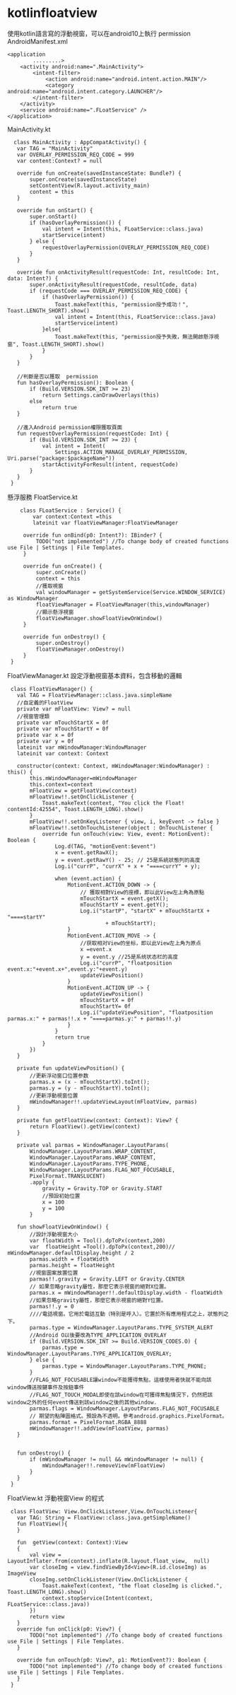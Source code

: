 # kotlinfloatview

使用kotlin語言寫的浮動視窗，可以在android10上執行
permission
AndroidManifest.xml
   <manifest xmlns:android="http://schemas.android.com/apk/res/android"
          package="lyon.calculator.kotlinfloatview">
    <!--新增許可權-->
    <!--浮動視窗，需要添加权限-->
    <uses-permission android:name="android.permission.SYSTEM_ALERT_WINDOW" />
    <!--android 9.0上使用前台服务，需要添加权限-->
    <uses-permission android:name="android.permission.FOREGROUND_SERVICE" />

    <application
            .........>
        <activity android:name=".MainActivity">
            <intent-filter>
                <action android:name="android.intent.action.MAIN"/>
                <category android:name="android.intent.category.LAUNCHER"/>
            </intent-filter>
        </activity>
        <service android:name=".FLoatService" />
    </application>
</manifest>
MainActivity.kt

      class MainActivity : AppCompatActivity() {
       var TAG = "MainActivity"
       var OVERLAY_PERMISSION_REQ_CODE = 999
       var content:Context? = null

       override fun onCreate(savedInstanceState: Bundle?) {
           super.onCreate(savedInstanceState)
           setContentView(R.layout.activity_main)
           content = this
       }

       override fun onStart() {
           super.onStart()
           if (hasOverlayPermission()) {
               val intent = Intent(this, FLoatService::class.java)
               startService(intent)
           } else {
               requestOverlayPermission(OVERLAY_PERMISSION_REQ_CODE)
           }
       }

       override fun onActivityResult(requestCode: Int, resultCode: Int, data: Intent?) {
           super.onActivityResult(requestCode, resultCode, data)
           if (requestCode === OVERLAY_PERMISSION_REQ_CODE) {
               if (hasOverlayPermission()) {
                   Toast.makeText(this, "permission授予成功！", Toast.LENGTH_SHORT).show()
                   val intent = Intent(this, FLoatService::class.java)
                   startService(intent)
               }else{
                   Toast.makeText(this, "permission授予失敗，無法開啟懸浮視窗", Toast.LENGTH_SHORT).show()
               }
           }
       }

       //判斷是否以獲取  permission
       fun hasOverlayPermission(): Boolean {
           if (Build.VERSION.SDK_INT >= 23)
               return Settings.canDrawOverlays(this)
           else
               return true
       }

       //進入Android permission權限獲取頁面
       fun requestOverlayPermission(requestCode: Int) {
           if (Build.VERSION.SDK_INT >= 23) {
               val intent = Intent(
                   Settings.ACTION_MANAGE_OVERLAY_PERMISSION, Uri.parse("package:$packageName"))
               startActivityForResult(intent, requestCode)
           }
       }
     }

懸浮服務 FloatService.kt

        class FLoatService : Service() {
            var context:Context =this
            lateinit var floatViewManager:FloatViewManager

         override fun onBind(p0: Intent?): IBinder? {
             TODO("not implemented") //To change body of created functions use File | Settings | File Templates.
         }

         override fun onCreate() {
             super.onCreate()
             context = this
             //獲取視窗
             val windowManager = getSystemService(Service.WINDOW_SERVICE) as WindowManager
             floatViewManager = FloatViewManager(this,windowManager)
             //顯示懸浮視窗
             floatViewManager.showFloatViewOnWindow()
         }

         override fun onDestroy() {
             super.onDestroy()
             floatViewManager.onDestroy()
         }
     }
  
FloatViewManager.kt 設定浮動視窗基本資料，包含移動的邏輯

     class FloatViewManager() {
       val TAG = FloatViewManager::class.java.simpleName
       //自定義的FloatView
       private var mFloatView: View? = null
       //視窗管理類
       private var mTouchStartX = 0f
       private var mTouchStartY = 0f
       private var x = 0f
       private var y = 0f
       lateinit var mWindowManager:WindowManager
       lateinit var context: Context

       constructor(context: Context, mWindowManager:WindowManager) : this() {
           this.mWindowManager=mWindowManager
           this.context=context
           mFloatView = getFloatView(context)
           mFloatView!!.setOnClickListener {
               Toast.makeText(context, "You click the Float! contentId:42554", Toast.LENGTH_LONG).show()
           }
           mFloatView!!.setOnKeyListener { view, i, keyEvent -> false }
           mFloatView!!.setOnTouchListener(object : OnTouchListener {
               override fun onTouch(view: View, event: MotionEvent): Boolean {
                   Log.d(TAG, "motionEvent:$event")
                   x = event.getRawX();
                   y = event.getRawY() - 25; // 25是系統狀態列的高度
                   Log.i("currP", "currX" + x + "====currY" + y);

                   when (event.action) {
                       MotionEvent.ACTION_DOWN -> {
                           // 獲取相對View的座標，即以此View左上角為原點
                           mTouchStartX = event.getX();
                           mTouchStartY = event.getY();
                           Log.i("startP", "startX" + mTouchStartX + "====startY"
                                   + mTouchStartY);
                       }
                       MotionEvent.ACTION_MOVE -> {
                           //获取相对View的坐标，即以此View左上角为原点
                           x =event.x
                           y = event.y //25是系统状态栏的高度
                           Log.i("currP", "floatposition event.x:"+event.x+",event.y:"+event.y)
                           updateViewPosition()
                       }
                       MotionEvent.ACTION_UP -> {
                           updateViewPosition()
                           mTouchStartX = 0f
                           mTouchStartY= 0f
                           Log.i("updateViewPosition", "floatposition parmas.x:" + parmas!!.x + "====parmas.y:" + parmas!!.y)
                       }
                   }
                   return true
               }
           })
       }

       private fun updateViewPosition() {
           //更新浮动窗口位置参数
           parmas.x = (x - mTouchStartX).toInt();
           parmas.y = (y - mTouchStartY).toInt();
           //更新浮動視窗位置
           mWindowManager!!.updateViewLayout(mFloatView, parmas)
       }

       private fun getFloatView(context: Context): View? {
           return FloatView().getView(context)
       }

       private val parmas = WindowManager.LayoutParams(
           WindowManager.LayoutParams.WRAP_CONTENT,
           WindowManager.LayoutParams.WRAP_CONTENT,
           WindowManager.LayoutParams.TYPE_PHONE,
           WindowManager.LayoutParams.FLAG_NOT_FOCUSABLE,
           PixelFormat.TRANSLUCENT)
           .apply {
               gravity = Gravity.TOP or Gravity.START
               //預設初始位置
               x = 100
               y = 100
           }

       fun showFloatViewOnWindow() {
           //設計浮動視窗大小
           var floatWidth = Tool().dpToPx(context,200)
           var  floatHeight =Tool().dpToPx(context,200)// mWindowManager.defaultDisplay.height / 2
           parmas.width = floatWidth
           parmas.height = floatHeight
           //視窗圖案放置位置
           parmas!!.gravity = Gravity.LEFT or Gravity.CENTER
           // 如果忽略gravity屬性，那麼它表示視窗的絕對X位置。
           parmas.x = mWindowManager!!.defaultDisplay.width - floatWidth
           //如果忽略gravity屬性，那麼它表示視窗的絕對Y位置。
           parmas!!.y = 0
           ////電話視窗。它用於電話互動（特別是呼入）。它置於所有應用程式之上，狀態列之下。
           parmas.type = WindowManager.LayoutParams.TYPE_SYSTEM_ALERT
           //Android O以後要改為TYPE_APPLICATION_OVERLAY
           if (Build.VERSION.SDK_INT >= Build.VERSION_CODES.O) {
               parmas.type = WindowManager.LayoutParams.TYPE_APPLICATION_OVERLAY;
           } else {
               parmas.type = WindowManager.LayoutParams.TYPE_PHONE;
           }
           //FLAG_NOT_FOCUSABLE讓window不能獲得焦點，這樣使用者快就不能向該window傳送按鍵事件及按鈕事件
           //FLAG_NOT_TOUCH_MODAL即使在該window在可獲得焦點情況下，仍然把該window之外的任何event傳送到該window之後的其他window.
           parmas.flags = WindowManager.LayoutParams.FLAG_NOT_FOCUSABLE
           // 期望的點陣圖格式。預設為不透明。參考android.graphics.PixelFormat。
           parmas.format = PixelFormat.RGBA_8888
           mWindowManager!!.addView(mFloatView, parmas)
       }


       fun onDestroy() {
           if (mWindowManager != null && mWindowManager != null) {
               mWindowManager!!.removeView(mFloatView)
           }
       }
     }
 
FloatView.kt 浮動視窗View 的程式

     class FloatView: View.OnClickListener,View.OnTouchListener{
       var TAG: String = FloatView::class.java.getSimpleName()
       fun FloatView(){
       }

       fun  getView(context: Context):View
       {
           val view = LayoutInflater.from(context).inflate(R.layout.float_view,  null)
           var closeImg = view.findViewById<View>(R.id.closeImg) as ImageView
           closeImg.setOnClickListener(View.OnClickListener {
               Toast.makeText(context, "the float closeImg is clicked.", Toast.LENGTH_LONG).show()
               context.stopService(Intent(context, FLoatService::class.java))
           })
           return view
       }
       override fun onClick(p0: View?) {
           TODO("not implemented") //To change body of created functions use File | Settings | File Templates.
       }

       override fun onTouch(p0: View?, p1: MotionEvent?): Boolean {
           TODO("not implemented") //To change body of created functions use File | Settings | File Templates.
       }
     }
